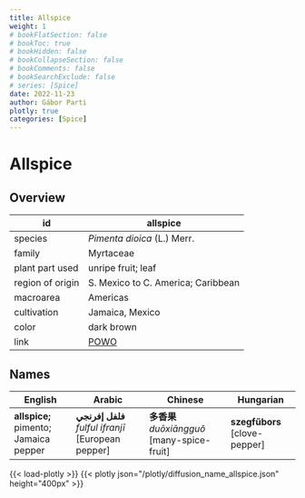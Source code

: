 ```yaml
---
title: Allspice
weight: 1
# bookFlatSection: false
# bookToc: true
# bookHidden: false
# bookCollapseSection: false
# bookComments: false
# bookSearchExclude: false
# series: [Spice]
date: 2022-11-23
author: Gábor Parti
plotly: true
categories: [Spice]
---
```


# Allspice

## Overview

|       id       |                      allspice                     |
|----------------|---------------------------------------------------|
|     species    |            *Pimenta dioica* (L.) Merr.            |
|     family     |                     Myrtaceae                     |
| plant part used|                 unripe fruit; leaf                |
|region of origin|         S. Mexico to C. America; Caribbean        |
|    macroarea   |                      Americas                     |
|   cultivation  |                  Jamaica, Mexico                  |
|      color     |                     dark brown                    |
|      link      |[POWO](https://powo.science.kew.org/taxon/196799-2)|

## Names

|               English               |                      Arabic                      |                 Chinese                |          Hungarian          |
|-------------------------------------|--------------------------------------------------|----------------------------------------|-----------------------------|
|**allspice;** pimento; Jamaica pepper|**فلفل إفرنجي** *fulful ifranjī* [European pepper]|**多香果** *duōxiāngguǒ* [many-spice-fruit]|**szegfűbors** [clove-pepper]|

{{< load-plotly >}}
{{< plotly json="/plotly/diffusion_name_allspice.json" height="400px" >}}